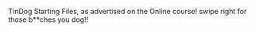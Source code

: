 TinDog Starting Files, as advertised on the Online course! 
swipe right for those b**ches you dog!! 

